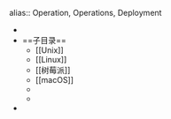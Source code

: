 alias:: Operation, Operations, Deployment

-
- ==子目录==
	- [[Unix]]
	- [[Linux]]
	- [[树莓派]]
	- [[macOS]]
	-
	-
-